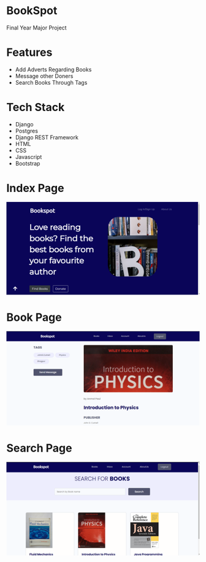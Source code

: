 # BookSpot
Final Year Major Project


# Features
* Add Adverts Regarding Books
* Message other Doners
* Search Books Through Tags



# Tech Stack
* Django
* Postgres
* Django REST Framework
* HTML
* CSS
* Javascript
* Bootstrap

# Index Page
<img src="./static/Screenshot (47).png">  

# Book Page
<img src="./static/Screenshot (52).png">  

# Search Page
<img src="./static/Screenshot (51).png">  
